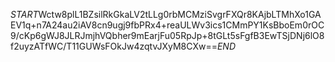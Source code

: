 $START$Wctw8plL1BZsilRkGkaLV2tLLg0rbMCMziSvgrFXQr8KAjbLTMhXo1GAEV1q+n7A24au2iAV8cn9ugj9fbPRx4+reaULWv3ics1CMmPY1KsBboEm0rOC9/cKp6gWJ8JLRJmjhVQbher9mEarjFu05RpJp+8tGLt5sFgfB3EwTSjDNj6lO8f2uyzATfWC/T11GUWsFOkJw4zqtvJXyM8CXw==$END$